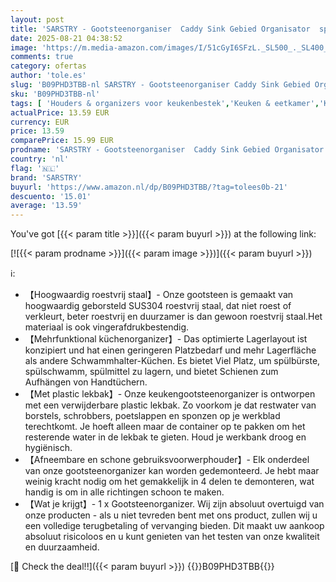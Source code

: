 ```yaml
---
layout: post
title: 'SARSTRY - Gootsteenorganiser  Caddy Sink Gebied Organisator  spoelbak organizer  spoelbak caddy opberghulp  Keuken gootsteenhouder  spons  afwasborstel en afwasmiddel houder - roestvrij staal'
date: 2025-08-21 04:38:52
image: 'https://m.media-amazon.com/images/I/51cGyI6SFzL._SL500_._SL400_.jpg'
comments: true
category: ofertas
author: 'tole.es'
slug: 'B09PHD3TBB-nl SARSTRY - Gootsteenorganiser Caddy Sink Gebied Organisator...'
sku: 'B09PHD3TBB-nl'
tags: [ 'Houders & organizers voor keukenbestek','Keuken & eetkamer','Keukengereirekken','Opbergen & ordenen in de keuken','Rekken & houders voor de keuken','Wonen & keuken','sarstry','🇳🇱', ]
actualPrice: 13.59 EUR
currency: EUR
price: 13.59
comparePrice: 15.99 EUR
prodname: 'SARSTRY - Gootsteenorganiser  Caddy Sink Gebied Organisator  spoelbak organizer  spoelbak caddy opberghulp  Keuken gootsteenhouder  spons  afwasborstel en afwasmiddel houder - roestvrij staal'
country: 'nl'
flag: '🇳🇱'
brand: 'SARSTRY'
buyurl: 'https://www.amazon.nl/dp/B09PHD3TBB/?tag=tolees0b-21'
descuento: '15.01'
average: '13.59'
---
```


You've got [{{< param title >}}]({{< param buyurl >}}) at the following link:

[![{{< param prodname >}}]({{< param image >}})]({{< param buyurl >}})

ℹ️:

- 【Hoogwaardig roestvrij staal】- Onze gootsteen is gemaakt van hoogwaardig geborsteld SUS304 roestvrij staal, dat niet roest of verkleurt, beter roestvrij en duurzamer is dan gewoon roestvrij staal.Het materiaal is ook vingerafdrukbestendig.
- 【Mehrfunktional küchenorganizer】- Das optimierte Lagerlayout ist konzipiert und hat einen geringeren Platzbedarf und mehr Lagerfläche als andere Schwammhalter-Küchen. Es bietet Viel Platz, um spülbürste, spülschwamm, spülmittel zu lagern, und bietet Schienen zum Aufhängen von Handtüchern.
- 【Met plastic lekbak】- Onze keukengootsteenorganizer is ontworpen met een verwijderbare plastic lekbak. Zo voorkom je dat restwater van borstels, schrobbers, poetslappen en sponzen op je werkblad terechtkomt. Je hoeft alleen maar de container op te pakken om het resterende water in de lekbak te gieten. Houd je werkbank droog en hygiënisch.
- 【Afneembare en schone gebruiksvoorwerphouder】- Elk onderdeel van onze gootsteenorganizer kan worden gedemonteerd. Je hebt maar weinig kracht nodig om het gemakkelijk in 4 delen te demonteren, wat handig is om in alle richtingen schoon te maken.
- 【Wat je krijgt】- 1 x Gootsteenorganizer. Wij zijn absoluut overtuigd van onze producten - als u niet tevreden bent met ons product, zullen wij u een volledige terugbetaling of vervanging bieden. Dit maakt uw aankoop absoluut risicoloos en u kunt genieten van het testen van onze kwaliteit en duurzaamheid.

[🛒 Check the deal!!]({{< param buyurl >}})
{{<world>}}B09PHD3TBB{{</world>}}
